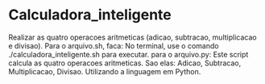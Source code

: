# Calculadora_inteligente
 Realizar as quatro operacoes aritmeticas (adicao, subtracao, multiplicacao e divisao).
    Para o arquivo.sh, faca:
        No terminal, use o comando ./calculadora_inteligente.sh para executar.
    para o arquivo.py:
        Este script calcula as quatro operacoes aritmeticas. Sao elas: Adicao, Subtracao, Multiplicacao, Divisao. Utilizando a linguagem em Python.